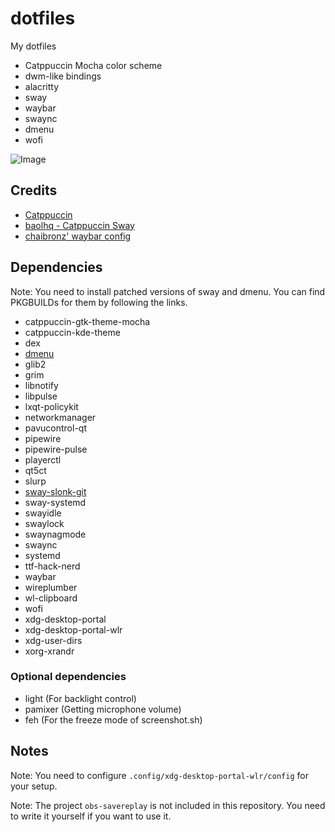 # dotfiles

My dotfiles

- Catppuccin Mocha color scheme
- dwm-like bindings
- alacritty
- sway
- waybar
- swaync
- dmenu
- wofi

![Image](https://cdn.discordapp.com/attachments/1022481644633997373/1133893874771824660/Screenshot_20230727_012740.png)

## Credits

- [Catppuccin](https://github.com/catppuccin)
- [baolhq - Catppuccin Sway](https://github.com/baolhq/catppuccin-sway)
- [chaibronz' waybar config](https://github.com/chaibronz/waybar_conf)

## Dependencies

Note: You need to install patched versions of sway and dmenu. You can find PKGBUILDs for them by following the links.

- catppuccin-gtk-theme-mocha
- catppuccin-kde-theme
- dex
- [dmenu](https://gitlab.com/slonkazoid/pkgbuild-dmenu-patched)
- glib2
- grim
- libnotify
- libpulse
- lxqt-policykit
- networkmanager
- pavucontrol-qt
- pipewire
- pipewire-pulse
- playerctl
- qt5ct
- slurp
- [sway-slonk-git](https://gitlab.com/slonkazoid/pkgbuild-sway-slonk-git)
- sway-systemd
- swayidle
- swaylock
- swaynagmode
- swaync
- systemd
- ttf-hack-nerd
- waybar
- wireplumber
- wl-clipboard
- wofi
- xdg-desktop-portal
- xdg-desktop-portal-wlr
- xdg-user-dirs
- xorg-xrandr

### Optional dependencies

- light (For backlight control)
- pamixer (Getting microphone volume)
- feh (For the freeze mode of screenshot.sh)

## Notes

Note: You need to configure `.config/xdg-desktop-portal-wlr/config` for your setup.

Note: The project `obs-savereplay` is not included in this repository. You need to write it yourself if you want to use it.
